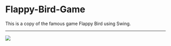 # Flappy-Bird-Game
This is a copy of the famous game Flappy Bird using Swing.
___
![](https://postimg.cc/9RgGrTG5) 